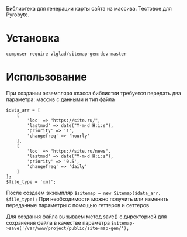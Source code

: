 Библиотека для генерации карты сайта из массива. Тестовое для Pyrobyte.

# Установка

`composer require vlglad/sitemap-gen:dev-master`

# Использование

При создании экземпляра класса библиотки требуется передать два параметра: массив с данными и тип файла
```
$data_arr = [
    [
        'loc' => "https://site.ru/",
        'lastmod' => date("Y-m-d H:i:s"),
        'priority' => '1',
        'changefreq' => 'hourly'
    ],
    [
        'loc' => "https://site.ru/news",
        'lastmod' => date("Y-m-d H:i:s"),
        'priority' => '0.5',
        'changefreq' => 'daily'
    ]
];
$file_type = 'xml';
```
После создаем экземпляр
`$sitemap = new Sitemap($data_arr, $file_type);`
При необходимости можно получить или изменить переданные параметры с помощью геттеров и сеттеров

Для создания файла вызываем метод save() с директорией для сохранения файла в качестве параметра
`$sitemap->save('/var/www/project/public/site-map-gen/');`
